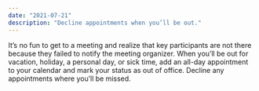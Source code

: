 ```yaml
---
date: "2021-07-21"
description: "Decline appointments when you’ll be out."
---
```


It’s no fun to get to a meeting and realize that key participants are not there because they failed to notify the meeting organizer. When you’ll be out for vacation, holiday, a personal day, or sick time, add an all-day appointment to your calendar and mark your status as out of office. Decline any appointments where you’ll be missed. 